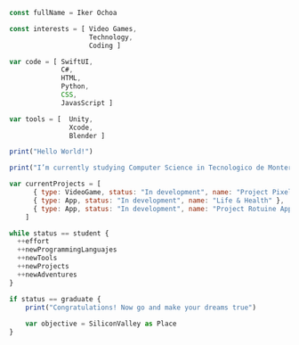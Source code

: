 ```javascript
const fullName = Iker Ochoa

const interests = [ Video Games,
                    Technology,
                    Coding ]

var code = [ SwiftUI,
             C#,
             HTML,
             Python,
             CSS,
             JavasScript ]

var tools = [  Unity,
               Xcode,
               Blender ]

print("Hello World!")

print("I’m currently studying Computer Science in Tecnologico de Monterrey")

var currentProjects = [
      { type: VideoGame, status: "In development", name: "Project Pixel Light" },
      { type: App, status: "In development", name: "Life & Health" },
      { type: App, status: "In development", name: "Project Rotuine App" }
    ]

while status == student {
  ++effort
  ++newProgrammingLanguajes
  ++newTools
  ++newProjects
  ++newAdventures
}

if status == graduate {
    print("Congratulations! Now go and make your dreams true")
    
    var objective = SiliconValley as Place
}
```

<!---
Iker8av/Iker8av is a ✨ special ✨ repository because its `README.md` (this file) appears on your GitHub profile.
You can click the Preview link to take a look at your changes.
--->
